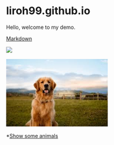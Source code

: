 # liroh99.github.io

Hello, welcome to my demo.

[Markdown](https://github.github.com/gfm/)


![](https://cdn.britannica.com/01/152301-050-1EF6EBB4/Cheetah.jpg)

![](/dog.jpg)

*[Show some animals](/animals)
